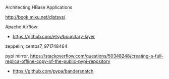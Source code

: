 Architecting HBase Applications

http://book.mixu.net/distsys/

Apache Airflow:
- https://github.com/etsy/boundary-layer

zeppelin, centos7, 971748464

pypi mirror, https://stackoverflow.com/questions/50348248/creating-a-full-replica-offline-copy-of-the-public-pypi-repository
- https://github.com/pypa/bandersnatch

